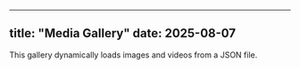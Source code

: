 
---
title: "Media Gallery"
date: 2025-08-07
---

This gallery dynamically loads images and videos from a JSON file.
